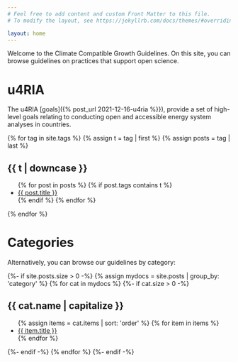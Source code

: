 ```yaml
---
# Feel free to add content and custom Front Matter to this file.
# To modify the layout, see https://jekyllrb.com/docs/themes/#overriding-theme-defaults

layout: home
---
```


Welcome to the Climate Compatible Growth Guidelines.
On this site, you can browse guidelines on practices that support
open science.

# u4RIA

The u4RIA [goals]({% post_url 2021-12-16-u4ria %}}),
provide a set of high-level goals relating to conducting
open and accessible energy system analyses in countries.

{% for tag in site.tags %}
  {% assign t = tag | first %}
  {% assign posts = tag | last %}

<h2>{{ t | downcase }}</h2>
<ul>
{% for post in posts %}
  {% if post.tags contains t %}
  <li>
    <a href="{{ post.url | relative_url }}">{{ post.title }}</a>
  </li>
  {% endif %}
{% endfor %}
</ul>
{% endfor %}

# Categories

Alternatively, you can browse our guidelines by category:

{%- if site.posts.size > 0 -%}
{% assign mydocs = site.posts | group_by: 'category' %}
{% for cat in mydocs %}
  {%- if cat.size > 0 -%}
  <h2>{{ cat.name | capitalize }}</h2>
  <ul>
    {% assign items = cat.items | sort: 'order' %}
    {% for item in items %}
      <li><a href="{{ item.url | relative_url }}">{{ item.title }}</a></li>
    {% endfor %}
  </ul>
  {%- endif -%}
{% endfor %}
{%- endif -%}
